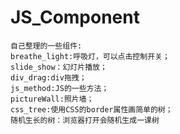 # JS_Component	
	自己整理的一些组件:
	breathe_light:呼吸灯，可以点击控制开关；
	slide_show：幻灯片播放；
	div_drag:div拖拽；
	js_method:JS的一些方法；
	pictureWall:照片墙；
	css_tree:使用CSS的border属性画简单的树；
	随机生长的树：浏览器打开会随机生成一课树